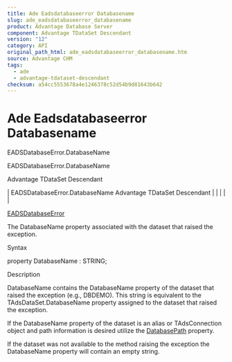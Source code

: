 ```yaml
---
title: Ade Eadsdatabaseerror Databasename
slug: ade_eadsdatabaseerror_databasename
product: Advantage Database Server
component: Advantage TDataSet Descendant
version: "12"
category: API
original_path_html: ade_eadsdatabaseerror_databasename.htm
source: Advantage CHM
tags:
  - ade
  - advantage-tdataset-descendant
checksum: a54cc5553678a4e1246378c52d54b9d81643b642
---
```


# Ade Eadsdatabaseerror Databasename

EADSDatabaseError.DatabaseName

EADSDatabaseError.DatabaseName

Advantage TDataSet Descendant

| EADSDatabaseError.DatabaseName  Advantage TDataSet Descendant |  |  |  |  |

[EADSDatabaseError](ade_eadsdatabaseerror.md)

The DatabaseName property associated with the dataset that raised the exception.

Syntax

property DatabaseName : STRING;

Description

DatabaseName contains the DatabaseName property of the dataset that raised the exception (e.g., DBDEMO). This string is equivalent to the TAdsDataSet.DatabaseName property assigned to the dataset that raised the exception.

If the DatabaseName property of the dataset is an alias or TAdsConnection object and path information is desired utilize the [DatabasePath](ade_eadsdatabaseerror_databasepath.md) property.

If the dataset was not available to the method raising the exception the DatabaseName property will contain an empty string.
